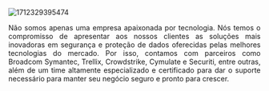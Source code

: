 ![1712329395474](https://github.com/Github-Defcon1/.github/assets/167703560/dca63c2e-5a16-41aa-8b98-9e815d935a4f)
<div>
  <p align="justify">
    Não somos apenas uma empresa apaixonada por tecnologia. Nós temos o compromisso de apresentar aos nossos clientes as soluções mais inovadoras em segurança e proteção de dados       oferecidas pelas melhores tecnologias do mercado. Por isso, contamos com parceiros como Broadcom Symantec, Trellix, Crowdstrike, Cymulate e Securiti, entre outras, além de um time altamente especializado e certificado para dar o suporte necessário para manter seu negócio seguro e pronto para crescer.
  </p>
</div>




